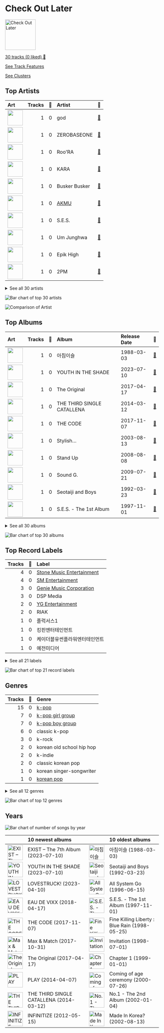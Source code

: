 # Check Out Later


<img src="https://mosaic.scdn.co/640/ab67616d0000b27312062f95939fd4de9def44e7ab67616d0000b2734e706601de092d99b130e05aab67616d0000b2737657059390a7871c158fd966ab67616d0000b27378551e802bd7b81d7af67dfb" alt="Check Out Later" width="100" />

[30 tracks (0 liked) 🔗](https://open.spotify.com/playlist/2FgMW8NMJOZgvHtvDOWBCe)

[See Track Features](audio_features.md)

[See Clusters](clusters/overview.md)

## Top Artists

| Art | Tracks | 💚 | Artist | 🔗 |
|:---|---:|---:|:---|:---|
| <img src="https://i.scdn.co/image/ab67616d0000b27356bebd2f3124167432857467" alt="" width="50" /> | 1 | 0 | god | [🔗](https://open.spotify.com/artist/7h3uRR9CdZGjnAY9stn0es) |
| <img src="https://i.scdn.co/image/ab6761610000e5eb104a945056fc7598ef7f5b2d" alt="" width="50" /> | 1 | 0 | ZEROBASEONE | [🔗](https://open.spotify.com/artist/7cjg7EkeZy3OI5o9Qthc6n) |
| <img src="https://i.scdn.co/image/ab67616d0000b2738b1cbf8fbe1a0b673990e984" alt="" width="50" /> | 1 | 0 | Roo'RA | [🔗](https://open.spotify.com/artist/7bb3cdFh1kkHdopjeJRgca) |
| <img src="https://i.scdn.co/image/ab6761610000e5eb05b57a10802bacfdfb26afa0" alt="" width="50" /> | 1 | 0 | KARA | [🔗](https://open.spotify.com/artist/7aZ221EQfonNG2lO9Hh192) |
| <img src="https://i.scdn.co/image/ab6761610000e5eb354f59f3c926ef815f9af7ff" alt="" width="50" /> | 1 | 0 | Busker Busker | [🔗](https://open.spotify.com/artist/6jgrgDBt1SbtNbc25sLaTH) |
| <img src="https://i.scdn.co/image/ab6761610000e5eb74700cf88c04af5201df7298" alt="" width="50" /> | 1 | 0 | [AKMU](../../artists/akmu/overview.md) | [🔗](https://open.spotify.com/artist/6OwKE9Ez6ALxpTaKcT5ayv) |
| <img src="https://i.scdn.co/image/ab67616d0000b273fa1161ff344e112e8a90e6d7" alt="" width="50" /> | 1 | 0 | S.E.S. | [🔗](https://open.spotify.com/artist/61HUG80Xma4rnXsqfZkzeM) |
| <img src="https://i.scdn.co/image/ab67616d0000b2730c0672ce9922c22601d6dbb6" alt="" width="50" /> | 1 | 0 | Um Junghwa | [🔗](https://open.spotify.com/artist/5v7oyChb49D5Z9mkkXxuVY) |
| <img src="https://i.scdn.co/image/ab6761610000e5ebe6e2740a63438eda3928f753" alt="" width="50" /> | 1 | 0 | Epik High | [🔗](https://open.spotify.com/artist/5snNHNlYT2UrtZo5HCJkiw) |
| <img src="https://i.scdn.co/image/ab6761610000e5eb125d29add59b1d82aa236423" alt="" width="50" /> | 1 | 0 | 2PM | [🔗](https://open.spotify.com/artist/5iRPbkcPmqAFFwDUj6ywVS) |


<details>
<summary>See all 30 artists</summary>

| Art | Tracks | 💚 | Artist | 🔗 |
|:---|---:|---:|:---|:---|
| <img src="https://i.scdn.co/image/ab6761610000e5eb09b55f42dcb8086e37b084a8" alt="" width="50" /> | 1 | 0 | Kep1er | [🔗](https://open.spotify.com/artist/5R7AMwDeroq6Ls0COQYpS4) |
| <img src="https://i.scdn.co/image/ab67616d0000b273fb3c690920c69107439c2866" alt="" width="50" /> | 1 | 0 | LOOΠΔ / ODD EYE CIRCLE | [🔗](https://open.spotify.com/artist/5KPaeBm0fVfCSZLydp9jdy) |
| <img src="https://i.scdn.co/image/ab6761610000e5ebcc16962350ffaa0b6360630a" alt="" width="50" /> | 1 | 0 | VIXX | [🔗](https://open.spotify.com/artist/5BkB3rXc0qIdUtuEnhbK0A) |
| <img src="https://i.scdn.co/image/ab6761610000e5ebbdbf1cba523a3a63a11280ab" alt="" width="50" /> | 1 | 0 | Seo Taiji and Boys | [🔗](https://open.spotify.com/artist/52Gsa9Zypqztm2DeNkQfCm) |
| <img src="https://i.scdn.co/image/ab6761610000e5eb1b86652b4761cbc4d3bc791f" alt="" width="50" /> | 1 | 0 | [BoA](../../artists/boa/overview.md) | [🔗](https://open.spotify.com/artist/4muJrGMndyYWqZtfk8OWy4) |
| <img src="https://i.scdn.co/image/ab6761610000e5eb3806dc272074141b5f4ae00d" alt="" width="50" /> | 1 | 0 | MONSTA X | [🔗](https://open.spotify.com/artist/4TnGh5PKbSjpYqpIdlW5nz) |
| <img src="https://i.scdn.co/image/ab6761610000e5eb597a4257d0022e2ac837fa7d" alt="" width="50" /> | 1 | 0 | BIGBANG | [🔗](https://open.spotify.com/artist/4Kxlr1PRlDKEB0ekOCyHgX) |
| <img src="https://i.scdn.co/image/ab67616d0000b273a1940460d10e18c6db8366f7" alt="" width="50" /> | 1 | 0 | Lee Hyori | [🔗](https://open.spotify.com/artist/4FjoOJAndC0s9ZJUo6VGc5) |
| <img src="https://i.scdn.co/image/ab6761610000e5eb78125a2515bc78080b2833e8" alt="" width="50" /> | 1 | 0 | cherryfilter | [🔗](https://open.spotify.com/artist/3uk3Jz2yT37niCo3c5GMf2) |
| <img src="https://i.scdn.co/image/ab67616d0000b273653a4dee5d06fbf36848b1e0" alt="" width="50" /> | 1 | 0 | Kim Wan-sun | [🔗](https://open.spotify.com/artist/3e0aTvNjIG93ye2YlL90UF) |
| <img src="https://i.scdn.co/image/ab6761610000e5ebaf3c4b988a6fef40843cdc83" alt="" width="50" /> | 1 | 0 | [EXO](../../artists/exo/overview.md) | [🔗](https://open.spotify.com/artist/3cjEqqelV9zb4BYE3qDQ4O) |
| <img src="https://i.scdn.co/image/ab6761610000e5ebe0001b1abdae41d669a446b7" alt="" width="50" /> | 1 | 0 | SHINee | [🔗](https://open.spotify.com/artist/2hRQKC0gqlZGPrmUKbcchR) |
| <img src="https://i.scdn.co/image/ab67616d0000b2737d60ab8efdba2818b5437a61" alt="" width="50" /> | 1 | 0 | Fin.K.L | [🔗](https://open.spotify.com/artist/2aRLyjYp7WPr4EkjkI1gvS) |
| <img src="https://i.scdn.co/image/ab67616d0000b27336484b845182eec375dace20" alt="" width="50" /> | 1 | 0 | Orange Caramel | [🔗](https://open.spotify.com/artist/2QHTtUsN6Q13w3QHdfRqsK) |
| <img src="https://i.scdn.co/image/ab6761610000e5ebfc8935b9edb54ffc77f63aec" alt="" width="50" /> | 1 | 0 | parkjiyoon | [🔗](https://open.spotify.com/artist/2NVYd7nCno3gh2Bz9pWtfi) |
| <img src="https://i.scdn.co/image/ab6761610000e5ebc88f194bc631713f1ddafca9" alt="" width="50" /> | 1 | 0 | Brown Eyed Girls | [🔗](https://open.spotify.com/artist/2GEPtT5RDxrmdi0A4mbDi7) |
| <img src="https://i.scdn.co/image/73dc7f381cbfe1e0a00bfdbfde4cee41e3901e0d" alt="" width="50" /> | 1 | 0 | INFINITE | [🔗](https://open.spotify.com/artist/1bkpTEmumLC3xc7HgMsttU) |
| <img src="https://i.scdn.co/image/cd8af1e4b3bcab50bc4457ea1d4bd21bb51654dc" alt="" width="50" /> | 1 | 0 | T-ARA | [🔗](https://open.spotify.com/artist/1R52cwGf75yTf7I3Q0Irf8) |
| <img src="https://i.scdn.co/image/ab67616d0000b273b5d81d9cbfd7d88b274daf33" alt="" width="50" /> | 1 | 0 | Clazziquai | [🔗](https://open.spotify.com/artist/0akZcna6MlOPRo0reVTaPr) |
| <img src="https://i.scdn.co/image/ab67616d0000b273ccb8ab4590892ece91d99cef" alt="" width="50" /> | 1 | 0 | Yang Hee Eun | [🔗](https://open.spotify.com/artist/0BD74hBusWzcPz44wFskYb) |

</details>


![Bar chart of top 30 artists](../../images/playlists/check_out_later/artists.png)

![Comparison of Artist](../../images/playlists/check_out_later/artists_comparison.png)

## Top Albums

| Art | Tracks | 💚 | Album | Release Date | 🔗 |
|:---|---:|---:|:---|:---|:---|
| <img src="https://i.scdn.co/image/ab67616d0000b273dca4dc262092336ba79f0efb" alt="" width="50" /> | 1 | 0 | 아침이슬 | 1988-03-03 | [🔗](https://open.spotify.com/album/2zOnGGlZPub4Cur9atNED0) |
| <img src="https://i.scdn.co/image/ab67616d0000b27312062f95939fd4de9def44e7" alt="" width="50" /> | 1 | 0 | YOUTH IN THE SHADE | 2023-07-10 | [🔗](https://open.spotify.com/album/7fV7RChHagCcKRnAaDRXuX) |
| <img src="https://i.scdn.co/image/ab67616d0000b2737fe38f02fd0f2b9c4bd38122" alt="" width="50" /> | 1 | 0 | The Original | 2017-04-17 | [🔗](https://open.spotify.com/album/1DdCaKLCbKKeX0lRlRLN8g) |
| <img src="https://i.scdn.co/image/ab67616d0000b27336484b845182eec375dace20" alt="" width="50" /> | 1 | 0 | THE THIRD SINGLE CATALLENA | 2014-03-12 | [🔗](https://open.spotify.com/album/3FeATTUjZWvmXW2kP9CHWY) |
| <img src="https://i.scdn.co/image/ab67616d0000b273a561343c3a7d602656da05e7" alt="" width="50" /> | 1 | 0 | THE CODE | 2017-11-07 | [🔗](https://open.spotify.com/album/4NJpBKY4XJbRLAsbbeIzyJ) |
| <img src="https://i.scdn.co/image/ab67616d0000b273a1940460d10e18c6db8366f7" alt="" width="50" /> | 1 | 0 | Stylish… | 2003-08-13 | [🔗](https://open.spotify.com/album/2uTwUONoLUhlpM6r324B2b) |
| <img src="https://i.scdn.co/image/ab67616d0000b273256b86508bfdc54899e4685e" alt="" width="50" /> | 1 | 0 | Stand Up | 2008-08-08 | [🔗](https://open.spotify.com/album/0NB6IIwQeRDzNFCU22LQto) |
| <img src="https://i.scdn.co/image/ab67616d0000b273dd1819c6c74b6775205e8c67" alt="" width="50" /> | 1 | 0 | Sound G. | 2009-07-21 | [🔗](https://open.spotify.com/album/01ylpNorWq5UkR5Vd0XBqw) |
| <img src="https://i.scdn.co/image/ab67616d0000b273b892f687976fc0a8ba4cca19" alt="" width="50" /> | 1 | 0 | Seotaiji and Boys | 1992-03-23 | [🔗](https://open.spotify.com/album/53OG0dLStOizLfNxsD3LPr) |
| <img src="https://i.scdn.co/image/ab67616d0000b2730ae7ef733837fb782ff73c7b" alt="" width="50" /> | 1 | 0 | S.E.S. - The 1st Album | 1997-11-01 | [🔗](https://open.spotify.com/album/795tqw58HZUK0Gro9GvneZ) |


<details>
<summary>See all 30 albums</summary>

| Art | Tracks | 💚 | Album | Release Date | 🔗 |
|:---|---:|---:|:---|:---|:---|
| <img src="https://i.scdn.co/image/ab67616d0000b27348deff966fb8c94edaceb855" alt="" width="50" /> | 1 | 0 | Revolution | 2009-07-30 | [🔗](https://open.spotify.com/album/4wpDaa2Pr2nAfNKdRCv1hB) |
| <img src="https://i.scdn.co/image/ab67616d0000b2734c71e80a8f580184ba910222" alt="" width="50" /> | 1 | 0 | Remapping the Human Soul | 2007-01-24 | [🔗](https://open.spotify.com/album/0dcpWdZ9nKIbxgZma4NhMa) |
| <img src="https://i.scdn.co/image/ab67616d0000b27378551e802bd7b81d7af67dfb" alt="" width="50" /> | 1 | 0 | PLAY | 2014-04-07 | [🔗](https://open.spotify.com/album/1eu07xRE0vQfN5et0Y3DAy) |
| <img src="https://i.scdn.co/image/ab67616d0000b273e9e1fd55a8798bc0a49fe28c" alt="" width="50" /> | 1 | 0 | No.1 - The 2nd Album | 2002-01-04 | [🔗](https://open.spotify.com/album/4Se5tmG7Dc1WKJYr4o5gXz) |
| <img src="https://i.scdn.co/image/ab67616d0000b273fb3c690920c69107439c2866" alt="" width="50" /> | 1 | 0 | Max & Match | 2017-10-31 | [🔗](https://open.spotify.com/album/6J6hcDzG79Uh0xob2e5J29) |
| <img src="https://i.scdn.co/image/ab67616d0000b273d0493658f351b1972a3f174a" alt="" width="50" /> | 1 | 0 | Made In Korea? | 2002-08-13 | [🔗](https://open.spotify.com/album/1Gm4TRAlvSj5RB8pM3wmRk) |
| <img src="https://i.scdn.co/image/ab67616d0000b27390ad9f6d2ba8838a689999cc" alt="" width="50" /> | 1 | 0 | Lucifer - The 2nd Album | 2010-07-19 | [🔗](https://open.spotify.com/album/4jNPKKJ0NL349RXPx7y9f4) |
| <img src="https://i.scdn.co/image/ab67616d0000b2734e706601de092d99b130e05a" alt="" width="50" /> | 1 | 0 | LOVESTRUCK! | 2023-04-10 | [🔗](https://open.spotify.com/album/06qoehc4xjI7IW9J8jQFEX) |
| <img src="https://i.scdn.co/image/ab67616d0000b2730c0672ce9922c22601d6dbb6" alt="" width="50" /> | 1 | 0 | Invitation | 1998-07-01 | [🔗](https://open.spotify.com/album/3i3Qx4WpgOuMN2BC9g9VnB) |
| <img src="https://i.scdn.co/image/ab67616d0000b27337baeb8b1db91ebeef23e033" alt="" width="50" /> | 1 | 0 | Instant Pig | 2004-05-14 | [🔗](https://open.spotify.com/album/0CtVFKu6kxchoJFuyPDQ5O) |
| <img src="https://i.scdn.co/image/ab67616d0000b273bf27d7fbb0df8d738b5cbd4b" alt="" width="50" /> | 1 | 0 | INFINITIZE | 2012-05-15 | [🔗](https://open.spotify.com/album/6jMmMQGdqpi0XA4eiNfx1D) |
| <img src="https://i.scdn.co/image/ab67616d0000b2732ff3cf578383416da352bc27" alt="" width="50" /> | 1 | 0 | Hands Up | 2011-06-20 | [🔗](https://open.spotify.com/album/1PPU2sGpyQVivVTBLyrjJx) |
| <img src="https://i.scdn.co/image/ab67616d0000b2737d60ab8efdba2818b5437a61" alt="" width="50" /> | 1 | 0 | Fine Killing Liberty : Blue Rain | 1998-05-25 | [🔗](https://open.spotify.com/album/7qYBfdhb8Lq4icwXhHoXoe) |
| <img src="https://i.scdn.co/image/ab67616d0000b2737657059390a7871c158fd966" alt="" width="50" /> | 1 | 0 | EXIST – The 7th Album | 2023-07-10 | [🔗](https://open.spotify.com/album/4qMcBYh4ZlwDeb7vfgZO61) |
| <img src="https://i.scdn.co/image/ab67616d0000b2732be674c805aab099868d09e1" alt="" width="50" /> | 1 | 0 | EAU DE VIXX | 2018-04-17 | [🔗](https://open.spotify.com/album/4dUIpYgwZeY8z15ikxThDE) |
| <img src="https://i.scdn.co/image/ab67616d0000b2739fc6154f16eaab5152cb5b8d" alt="" width="50" /> | 1 | 0 | Coming of age ceremony | 2000-07-26 | [🔗](https://open.spotify.com/album/05plPnpK2TV7kYxM9S9kIF) |
| <img src="https://i.scdn.co/image/ab67616d0000b273449e87f125b780ff3db4f779" alt="" width="50" /> | 1 | 0 | Chapter 1 | 1999-01-01 | [🔗](https://open.spotify.com/album/7nXgDEsZZdp3ri3WtDNS8v) |
| <img src="https://i.scdn.co/image/ab67616d0000b27347683d1b11d35a22048d243f" alt="" width="50" /> | 1 | 0 | Busker Busker 1st | 2012-03-29 | [🔗](https://open.spotify.com/album/56XzxNKUGySZcu1nByxo3y) |
| <img src="https://i.scdn.co/image/ab67616d0000b2738b1cbf8fbe1a0b673990e984" alt="" width="50" /> | 1 | 0 | All System Go | 1996-06-15 | [🔗](https://open.spotify.com/album/7tyc2JJtnIBo4hKDmhCgjk) |
| <img src="https://i.scdn.co/image/ab67616d0000b27380a7f232f09fcdabfff927b8" alt="" width="50" /> | 1 | 0 | Absolute First Album | 2009-11-27 | [🔗](https://open.spotify.com/album/5vXve3MmGFzyvELjHJBDoK) |

</details>


![Bar chart of top 30 albums](../../images/playlists/check_out_later/albums.png)

## Top Record Labels

| Tracks | 💚 | Label |
|---:|---:|:---|
| 4 | 0 | [Stone Music Entertainment](../../labels/stone_music_entertainment/overview.md) |
| 4 | 0 | [SM Entertainment](../../labels/sm_entertainment/overview.md) |
| 3 | 0 | [Genie Music Corporation](../../labels/genie_music_corporation/overview.md) |
| 3 | 0 | DSP Media |
| 2 | 0 | [YG Entertainment](../../labels/yg_entertainment/overview.md) |
| 2 | 0 | RIAK |
| 1 | 0 | 플럭서스1 |
| 1 | 0 | 킹핀엔터테인먼트 |
| 1 | 0 | 케이더블유썬플라워엔터테인먼트 |
| 1 | 0 | 예전미디어 |


<details>
<summary>See all 21 labels</summary>

| Tracks | 💚 | Label |
|---:|---:|:---|
| 1 | 0 | 다날엔터테인먼트 |
| 1 | 0 | 내가네트워크 |
| 1 | 0 | Woolim Entertainment |
| 1 | 0 | [Starship Entertainment](../../labels/starship_entertainment/overview.md) |
| 1 | 0 | [Republic Records](../../labels/republic_records/overview.md) |
| 1 | 0 | Pledis |
| 1 | 0 | Music Farm |
| 1 | 0 | JELLYFISH ENTERTAINMENT |
| 1 | 0 | CJ E&M MUSIC |
| 1 | 0 | BlockBerryCreative |
| 1 | 0 | BEYOND MUSIC |

</details>


![Bar chart of top 21 record labels](../../images/playlists/check_out_later/labels.png)

## Genres

| Tracks | 💚 | Genre |
|---:|---:|:---|
| 15 | 0 | [k-pop](../../genres/k_pop/overview.md) |
| 7 | 0 | [k-pop girl group](../../genres/k_pop_girl_group/overview.md) |
| 7 | 0 | [k-pop boy group](../../genres/k_pop_boy_group/overview.md) |
| 6 | 0 | classic k-pop |
| 3 | 0 | k-rock |
| 2 | 0 | korean old school hip hop |
| 2 | 0 | k-indie |
| 2 | 0 | classic korean pop |
| 1 | 0 | korean singer-songwriter |
| 1 | 0 | [korean pop](../../genres/korean_pop/overview.md) |


<details>
<summary>See all 12 genres</summary>

| Tracks | 💚 | Genre |
|---:|---:|:---|
| 1 | 0 | korean city pop |
| 1 | 0 | [k-rap](../../genres/k_rap/overview.md) |

</details>


![Bar chart of top 12 genres](../../images/playlists/check_out_later/genres.png)

## Years



![Bar chart of number of songs by year](../../images/playlists/check_out_later/years.png)

| ​ | 10 newest albums | ​​ | 10 oldest albums |
|:---|:---|:---|:---|
| <img src="https://i.scdn.co/image/ab67616d0000b2737657059390a7871c158fd966" alt="EXIST – The 7th Album" width="50" /> | EXIST – The 7th Album (2023-07-10) | <img src="https://i.scdn.co/image/ab67616d0000b273dca4dc262092336ba79f0efb" alt="아침이슬" width="50" /> | 아침이슬 (1988-03-03) |
| <img src="https://i.scdn.co/image/ab67616d0000b27312062f95939fd4de9def44e7" alt="YOUTH IN THE SHADE" width="50" /> | YOUTH IN THE SHADE (2023-07-10) | <img src="https://i.scdn.co/image/ab67616d0000b273b892f687976fc0a8ba4cca19" alt="Seotaiji and Boys" width="50" /> | Seotaiji and Boys (1992-03-23) |
| <img src="https://i.scdn.co/image/ab67616d0000b2734e706601de092d99b130e05a" alt="LOVESTRUCK!" width="50" /> | LOVESTRUCK! (2023-04-10) | <img src="https://i.scdn.co/image/ab67616d0000b2738b1cbf8fbe1a0b673990e984" alt="All System Go" width="50" /> | All System Go (1996-06-15) |
| <img src="https://i.scdn.co/image/ab67616d0000b2732be674c805aab099868d09e1" alt="EAU DE VIXX" width="50" /> | EAU DE VIXX (2018-04-17) | <img src="https://i.scdn.co/image/ab67616d0000b2730ae7ef733837fb782ff73c7b" alt="S.E.S. - The 1st Album" width="50" /> | S.E.S. - The 1st Album (1997-11-01) |
| <img src="https://i.scdn.co/image/ab67616d0000b273a561343c3a7d602656da05e7" alt="THE CODE" width="50" /> | THE CODE (2017-11-07) | <img src="https://i.scdn.co/image/ab67616d0000b2737d60ab8efdba2818b5437a61" alt="Fine Killing Liberty : Blue Rain" width="50" /> | Fine Killing Liberty : Blue Rain (1998-05-25) |
| <img src="https://i.scdn.co/image/ab67616d0000b273fb3c690920c69107439c2866" alt="Max &amp; Match" width="50" /> | Max & Match (2017-10-31) | <img src="https://i.scdn.co/image/ab67616d0000b2730c0672ce9922c22601d6dbb6" alt="Invitation" width="50" /> | Invitation (1998-07-01) |
| <img src="https://i.scdn.co/image/ab67616d0000b2737fe38f02fd0f2b9c4bd38122" alt="The Original" width="50" /> | The Original (2017-04-17) | <img src="https://i.scdn.co/image/ab67616d0000b273449e87f125b780ff3db4f779" alt="Chapter 1" width="50" /> | Chapter 1 (1999-01-01) |
| <img src="https://i.scdn.co/image/ab67616d0000b27378551e802bd7b81d7af67dfb" alt="PLAY" width="50" /> | PLAY (2014-04-07) | <img src="https://i.scdn.co/image/ab67616d0000b2739fc6154f16eaab5152cb5b8d" alt="Coming of age ceremony" width="50" /> | Coming of age ceremony (2000-07-26) |
| <img src="https://i.scdn.co/image/ab67616d0000b27336484b845182eec375dace20" alt="THE THIRD SINGLE CATALLENA" width="50" /> | THE THIRD SINGLE CATALLENA (2014-03-12) | <img src="https://i.scdn.co/image/ab67616d0000b273e9e1fd55a8798bc0a49fe28c" alt="No.1 - The 2nd Album" width="50" /> | No.1 - The 2nd Album (2002-01-04) |
| <img src="https://i.scdn.co/image/ab67616d0000b273bf27d7fbb0df8d738b5cbd4b" alt="INFINITIZE" width="50" /> | INFINITIZE (2012-05-15) | <img src="https://i.scdn.co/image/ab67616d0000b273d0493658f351b1972a3f174a" alt="Made In Korea?" width="50" /> | Made In Korea? (2002-08-13) |